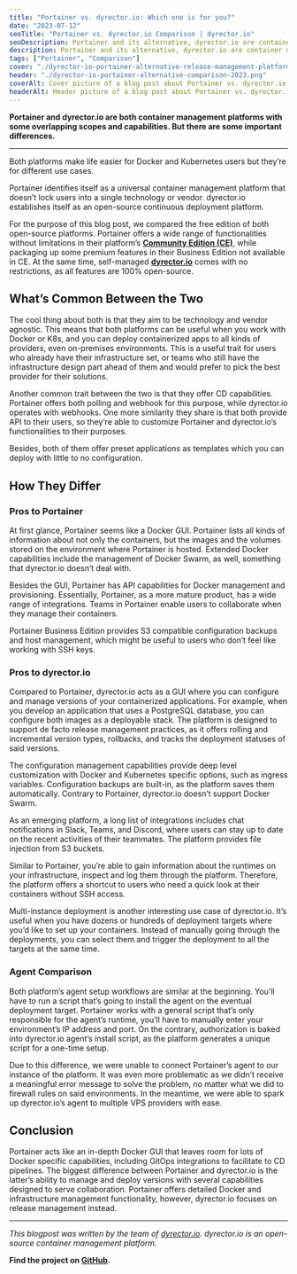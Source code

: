```yaml
---
title: "Portainer vs. dyrector.io: Which one is for you?"
date: "2023-07-12"
seoTitle: "Portainer vs. dyrector.io Comparison | dyrector.io"
seoDescription: Portainer and its alternative, dyrector.io are container management platforms, but for different use cases. Find out which one's for you.
description: Portainer and its alternative, dyrector.io are container management platforms, but for different use cases. Find out which one's for you.
tags: ["Portainer", "Comparison"]
cover: "./dyrector-io-portainer-alternative-release-management-platform.png"
header: "./dyrector-io-portainer-alternative-comparison-2023.png"
coverAlt: Cover picture of a blog post about Portainer vs. dyrector.io comparison with a drawn image of a container ship.
headerAlt: Header picture of a blog post about Portainer vs. dyrector.io comparison.
---
```


**Portainer and dyrector.io are both container management platforms with some overlapping scopes and capabilities. But there are some important differences.**

---

Both platforms make life easier for Docker and Kubernetes users but they’re for different use cases.

Portainer identifies itself as a universal container management platform that doesn’t lock users into a single technology or vendor. dyrector.io establishes itself as an open-source continuous deployment platform.

For the purpose of this blog post, we compared the free edition of both open-source platforms. Portainer offers a wide range of functionalities without limitations in their platform’s **[Community Edition (CE)](https://github.com/portainer/portainer)**, while packaging up some premium features in their Business Edition not available in CE. At the same time, self-managed **[dyrector.io](https://github.com/dyrector-io/dyrectorio)** comes with no restrictions, as all features are 100% open-source.

## What’s Common Between the Two

The cool thing about both is that they aim to be technology and vendor agnostic. This means that both platforms can be useful when you work with Docker or K8s, and you can deploy containerized apps to all kinds of providers, even on-premises environments. This is a useful trait for users who already have their infrastructure set, or teams who still have the infrastructure design part ahead of them and would prefer to pick the best provider for their solutions.

Another common trait between the two is that they offer CD capabilities. Portainer offers both polling and webhook for this purpose, while dyrector.io operates with webhooks. One more similarity they share is that both provide API to their users, so they’re able to customize Portainer and dyrector.io’s functionalities to their purposes.

Besides, both of them offer preset applications as templates which you can deploy with little to no configuration.

## How They Differ

### Pros to Portainer

At first glance, Portainer seems like a Docker GUI. Portainer lists all kinds of information about not only the containers, but the images and the volumes stored on the environment where Portainer is hosted. Extended Docker capabilities include the management of Docker Swarm, as well, something that dyrector.io doesn’t deal with.

Besides the GUI, Portainer has API capabilities for Docker management and provisioning. Essentially, Portainer, as a more mature product, has a wide range of integrations. Teams in Portainer enable users to collaborate when they manage their containers.

Portainer Business Edition provides S3 compatible configuration backups and host management, which might be useful to users who don’t feel like working with SSH keys.

### Pros to dyrector.io

Compared to Portainer, dyrector.io acts as a GUI where you can configure and manage versions of your containerized applications. For example, when you develop an application that uses a PostgreSQL database, you can configure both images as a deployable stack. The platform is designed to support de facto release management practices, as it offers rolling and incremental version types, rollbacks, and tracks the deployment statuses of said versions.

The configuration management capabilities provide deep level customization with Docker and Kubernetes specific options, such as ingress variables. Configuration backups are built-in, as the platform saves them automatically. Contrary to Portainer, dyrector.io doesn’t support Docker Swarm.

As an emerging platform, a long list of integrations includes chat notifications in Slack, Teams, and Discord, where users can stay up to date on the recent activities of their teammates. The platform provides file injection from S3 buckets.

Similar to Portainer, you’re able to gain information about the runtimes on your infrastructure, inspect and log them through the platform. Therefore, the platform offers a shortcut to users who need a quick look at their containers without SSH access.

Multi-instance deployment is another interesting use case of dyrector.io. It’s useful when you have dozens or hundreds of deployment targets where you’d like to set up your containers. Instead of manually going through the deployments, you can select them and trigger the deployment to all the targets at the same time.

### Agent Comparison

Both platform’s agent setup workflows are similar at the beginning. You’ll have to run a script that’s going to install the agent on the eventual deployment target. Portainer works with a general script that’s only responsible for the agent’s runtime, you’ll have to manually enter your environment’s IP address and port. On the contrary, authorization is baked into dyrector.io agent’s install script, as the platform generates a unique script for a one-time setup.

Due to this difference, we were unable to connect Portainer’s agent to our instance of the platform. It was even more problematic as we didn’t receive a meaningful error message to solve the problem, no matter what we did to firewall rules on said environments. In the meantime, we were able to spark up dyrector.io’s agent to multiple VPS providers with ease.

## Conclusion

Portainer acts like an in-depth Docker GUI that leaves room for lots of Docker specific capabilities, including GitOps integrations to facilitate to CD pipelines. The biggest difference between Portainer and dyrector.io is the latter’s ability to manage and deploy versions with several capabilities designed to serve collaboration. Portainer offers detailed Docker and infrastructure management functionality, however, dyrector.io focuses on release management instead.

---

_This blogpost was written by the team of [dyrector.io](https://dyrectorio.com). dyrector.io is an open-source container management platform._

**Find the project on [GitHub](https://github.com/dyrector-io/dyrectorio/).**
